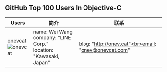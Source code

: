 ## GitHub Top 100 Users In Objective-C
Users | 简介| 联系
--------- | ---------------| -------------
[onevcat](https://github.com/onevcat) <br>![onevcat](https://avatars0.githubusercontent.com/u/1019875?v=3&s=100) | name: Wei Wang<br>company: "LINE Corp."<br>location: "Kawasaki, Japan"| blog: "http://onev.cat"<br>email: "onev@onevcat.com"
